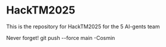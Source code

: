 # HackTM2025
This is the repository for HackTM2025 for the 5 AI-gents team

Never forget!
git push --force main -Cosmin
